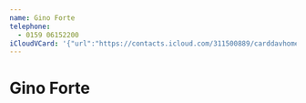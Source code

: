 ```yaml
---
name: Gino Forte
telephone:
  - 0159 06152200
iCloudVCard: '{"url":"https://contacts.icloud.com/311500889/carddavhome/card/93F9E1E0-7DE0-4ADF-B6DF-C7E7E3643484.vcf","etag":"\"lbs2wfmp\"","data":"BEGIN:VCARD\r\nVERSION:3.0\r\nFN:\r\nN:Forte;Gino;;;\r\nUID:5312C0D1-5F62-4553-8C06-2CACDBF0F443\r\nPRODID:-//Apple Inc.//iOS 16.1.1//EN\r\nREV:2025-04-03T22:04:01Z\r\nORG:;\r\nTEL:0159 06152200\r\nEND:VCARD"}'
---
```

# Gino Forte